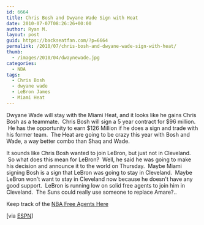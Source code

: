 ```yaml
---
id: 6664
title: Chris Bosh and Dwyane Wade Sign with Heat
date: 2010-07-07T08:26:26+00:00
author: Ryan M.
layout: post
guid: https://backseatfan.com/?p=6664
permalink: /2010/07/chris-bosh-and-dwyane-wade-sign-with-heat/
thumb:
  - /images/2010/04/dwaynewade.jpg
categories:
  - NBA
tags:
  - Chris Bosh
  - dwyane wade
  - LeBron James
  - Miami Heat
---
```


<div class="entry">
  <p>
    Dwyane Wade will stay with the Miami Heat, and it looks like he gains Chris Bosh as a teammate.  Chris Bosh will sign a 5 year contract for $96 million.  He has the opportunity to earn $126 Million if he does a sign and trade with his former team.  The Heat are going to be crazy this year with Bosh and Wade, a way better combo than Shaq and Wade.
  </p>

  <p>
    It sounds like Chris Bosh wanted to join LeBron, but just not in Cleveland.  So what does this mean for LeBron?  Well, he said he was going to make his decision and announce it to the world on Thursday.  Maybe Miami signing Bosh is a sign that LeBron was going to stay in Cleveland.  Maybe LeBron won't want to stay in Cleveland now because he doesn't have any good support.  LeBron is running low on solid free agents to join him in Cleveland.  The Suns could really use someone to replace Amare?..
  </p>

  <p>
    Keep track of the <a href="https://backseatfan.com/2010/07/2010-nba-free-agents-and-signings/">NBA Free Agents Here</a>
  </p>

  <p>
    [via <a href="https://sports.espn.go.com/nba/news/story?id=5360134">ESPN</a>]
  </p>
</div>
